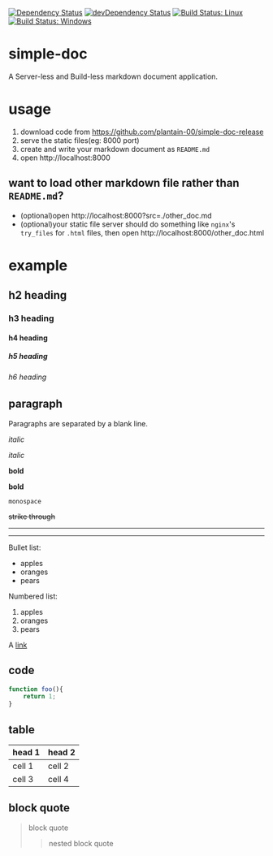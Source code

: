 [![Dependency Status](https://david-dm.org/plantain-00/simple-doc.svg)](https://david-dm.org/plantain-00/simple-doc)
[![devDependency Status](https://david-dm.org/plantain-00/simple-doc/dev-status.svg)](https://david-dm.org/plantain-00/simple-doc#info=devDependencies)
[![Build Status: Linux](https://travis-ci.org/plantain-00/simple-doc.svg?branch=master)](https://travis-ci.org/plantain-00/simple-doc)
[![Build Status: Windows](https://ci.appveyor.com/api/projects/status/github/plantain-00/simple-doc?branch=master&svg=true)](https://ci.appveyor.com/project/plantain-00/simple-doc/branch/master)

# simple-doc
A Server-less and Build-less markdown document application.

# usage

1. download code from https://github.com/plantain-00/simple-doc-release
2. serve the static files(eg: 8000 port)
3. create and write your markdown document as `README.md`
4. open http://localhost:8000

## want to load other markdown file rather than `README.md`?

+ (optional)open http://localhost:8000?src=./other_doc.md
+ (optional)your static file server should do something like `nginx`'s `try_files` for `.html` files, then open http://localhost:8000/other_doc.html 

# example

## h2 heading

### h3 heading

#### h4 heading

##### h5 heading

###### h6 heading

## paragraph

Paragraphs are separated by a blank line.

_italic_

*italic*

__bold__

**bold**

`monospace`

~~strike through~~

---

***

Bullet list:

* apples
* oranges
* pears

Numbered list:

1. apples
2. oranges
3. pears

A [link](http://example.com)

## code

```js
function foo(){
    return 1;
}
```

## table

head 1 | head 2
--- | ---
cell 1 | cell 2
cell 3 | cell 4

## block quote

> block quote
>> nested block quote
